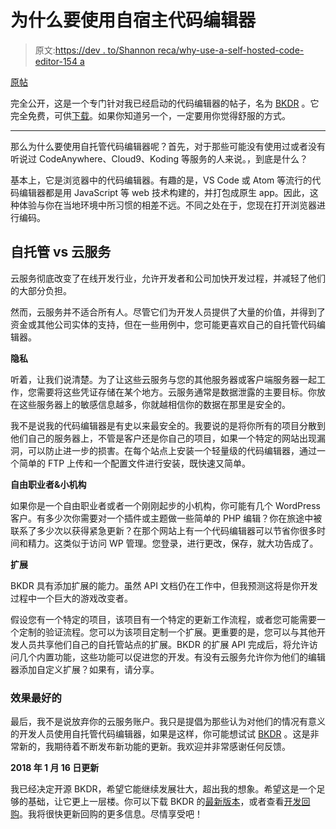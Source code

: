 # 为什么要使用自宿主代码编辑器

> 原文:[https://dev . to/Shannon reca/why-use-a-self-hosted-code-editor-154 a](https://dev.to/shannonreca/why-use-a-self-hosted-code-editor-154a)

[原帖](http://shannonreca.com/blog/why-use-a-self-hosted-code-editor/)

完全公开，这是一个专门针对我已经启动的代码编辑器的帖子，名为 [BKDR](https://recamedia.github.io/Backdoor/) 。它完全免费，可供[下载](https://github.com/RecaMedia/Backdoor-Release)。如果你知道另一个，一定要用你觉得舒服的方式。

* * *

那么为什么要使用自托管代码编辑器呢？首先，对于那些可能没有使用过或者没有听说过 CodeAnywhere、Cloud9、Koding 等服务的人来说。，到底是什么？

基本上，它是浏览器中的代码编辑器。有趣的是，VS Code 或 Atom 等流行的代码编辑器都是用 JavaScript 等 web 技术构建的，并打包成原生 app。因此，这种体验与你在当地环境中所习惯的相差不远。不同之处在于，您现在打开浏览器进行编码。

## 自托管 vs 云服务

云服务彻底改变了在线开发行业，允许开发者和公司加快开发过程，并减轻了他们的大部分负担。

然而，云服务并不适合所有人。尽管它们为开发人员提供了大量的价值，并得到了资金或其他公司实体的支持，但在一些用例中，您可能更喜欢自己的自托管代码编辑器。

**隐私**

听着，让我们说清楚。为了让这些云服务与您的其他服务器或客户端服务器一起工作，您需要将这些凭证存储在某个地方。云服务通常是数据泄露的主要目标。你放在这些服务器上的敏感信息越多，你就越相信你的数据在那里是安全的。

我不是说我的代码编辑器是有史以来最安全的。我要说的是将你所有的项目分散到他们自己的服务器上，不管是客户还是你自己的项目，如果一个特定的网站出现漏洞，可以防止进一步的损害。在每个站点上安装一个轻量级的代码编辑器，通过一个简单的 FTP 上传和一个配置文件进行安装，既快速又简单。

**自由职业者&小机构**

如果你是一个自由职业者或者一个刚刚起步的小机构，你可能有几个 WordPress 客户。有多少次你需要对一个插件或主题做一些简单的 PHP 编辑？你在旅途中被联系了多少次以获得紧急更新？在那个网站上有一个代码编辑器可以节省你很多时间和精力。这类似于访问 WP 管理。您登录，进行更改，保存，就大功告成了。

**扩展**

BKDR 具有添加扩展的能力。虽然 API 文档仍在工作中，但我预测这将是你开发过程中一个巨大的游戏改变者。

假设您有一个特定的项目，该项目有一个特定的更新工作流程，或者您可能需要一个定制的验证流程。您可以为该项目定制一个扩展。更重要的是，您可以与其他开发人员共享他们自己的自托管站点的扩展。BKDR 的扩展 API 完成后，将允许访问几个内置功能，这些功能可以促进您的开发。有没有云服务允许你为他们的编辑器添加自定义扩展？如果有，请分享。

### 效果最好的

最后，我不是说放弃你的云服务账户。我只是提倡为那些认为对他们的情况有意义的开发人员使用自托管代码编辑器，如果是这样，你可能想试试 [BKDR](https://github.com/RecaMedia/Backdoor-Release) 。这是非常新的，我期待着不断发布新功能的更新。我欢迎并非常感谢任何反馈。

**2018 年 1 月 16 日更新**

我已经决定开源 BKDR，希望它能继续发展壮大，超出我的想象。希望这是一个足够的基础，让它更上一层楼。你可以下载 BKDR 的[最新版本](https://github.com/RecaMedia/Backdoor-Release)，或者查看[开发回购](https://github.com/RecaMedia/Backdoor)。我将很快更新回购的更多信息。尽情享受吧！